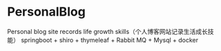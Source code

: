 # PersonalBlog
Personal blog site records life growth skills（个人博客网站记录生活成长技能）
springboot + shiro + thymeleaf + Rabbit MQ + Mysql + docker
